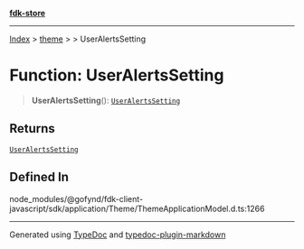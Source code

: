 [**fdk-store**](../../../README.md)
***

[Index](../../../API.md) > [theme](../../README.md) > [<internal>](../README.md) > UserAlertsSetting

# Function: UserAlertsSetting

> **UserAlertsSetting**(): [`UserAlertsSetting`](../type-aliases/type-alias.UserAlertsSetting.md)

## Returns

[`UserAlertsSetting`](../type-aliases/type-alias.UserAlertsSetting.md)

## Defined In

node\_modules/@gofynd/fdk-client-javascript/sdk/application/Theme/ThemeApplicationModel.d.ts:1266

***
Generated using [TypeDoc](https://typedoc.org/) and [typedoc-plugin-markdown](https://www.npmjs.com/package/typedoc-plugin-markdown)

